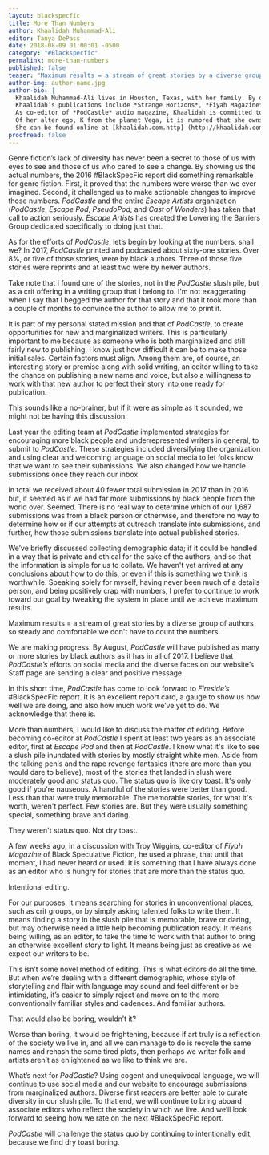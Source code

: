 ```yaml
---
layout: blackspecfic
title: More Than Numbers
author: Khaalidah Muhammad-Ali
editor: Tanya DePass
date: 2018-08-09 01:00:01 -0500
category: "#Blackspecfic"
permalink: more-than-numbers
published: false
teaser: "Maximum results = a stream of great stories by a diverse group of authors so steady and comfortable we don't have to count the numbers. "
author-img: author-name.jpg
author-bio: |
  Khaalidah Muhammad-Ali lives in Houston, Texas, with her family. By day she works as a breast oncology nurse. At all other times, she juggles, none too successfully, the multiple other facets of her very busy life.
  Khaalidah’s publications include *Strange Horizons*, *Fiyah Magazine*, *Diabolical Plots* and others. Her fiction has been featured in "The Best Science Fiction and Fantasy of the Year&#58; Volume 12" edited by Jonathan Strahan and "The Best Science Fiction of the Year&#58; Volume Three" edited by Neil Clarke. You can hear her narrations at any of the four *Escape Artists* podcasts, *Far Fetched Fables*, and *Strange Horizons*.
  As co-editor of *PodCastle* audio magazine, Khaalidah is committed to encouraging more women and POC to submit fantasy stories.
  Of her alter ego, K from the planet Vega, it is rumored that she owns a time machine and knows the secret to immortality.
  She can be found online at [khaalidah.com.http] (http://khaalidah.com)
proofread: false
---
```


Genre fiction’s lack of diversity has never been a secret to those of us with eyes to see and those of us who cared to see a change. By showing us the actual numbers, the 2016 #BlackSpecFic report did something remarkable for genre fiction. First, it proved that the numbers were worse than we ever imagined. Second, it challenged us to make actionable changes to improve those numbers. *PodCastle* and the entire *Escape Artists* organization (*PodCastle*, *Escape Pod*, *PseudoPod*, and *Cast of Wonders*) has taken that call to action seriously. *Escape Artists* has created the Lowering the Barriers Group dedicated specifically to doing just that.

As for the efforts of *PodCastle*, let’s begin by looking at the numbers, shall we? In 2017, *PodCastle* printed and podcasted about sixty-one stories. Over 8%, or five of those stories, were by black authors. Three of those five stories were reprints and at least two were by newer authors.

Take note that I found one of the stories, not in the *PodCastle* slush pile, but as a crit offering in a writing group that I belong to. I'm not exaggerating when I say that I begged the author for that story and that it took more than a couple of months to convince the author to allow me to print it.

It is part of my personal stated mission and that of *PodCastle*, to create opportunities for new and marginalized writers. This is particularly important to me because as someone who is both marginalized and still fairly new to publishing, I know just how difficult it can be to make those initial sales. Certain factors must align. Among them are, of course, an interesting story or premise along with solid writing, an editor willing to take the chance on publishing a new name and voice, but also a willingness to work with that new author to perfect their story into one ready for publication.

This sounds like a no-brainer, but if it were as simple as it sounded, we might not be having this discussion.

Last year the editing team at *PodCastle* implemented strategies for encouraging more black people and underrepresented writers in general, to submit to *PodCastle*. These strategies included diversifying the organization and using clear and welcoming language on social media to let folks know that we want to see their submissions. We also changed how we handle submissions once they reach our inbox.

In total we received about 40 fewer total submission in 2017 than in 2016 but, it seemed as if we had far more submissions by black people from the world over. Seemed. There is no real way to determine which of our 1,687 submissions was from a black person or otherwise, and therefore no way to determine how or if our attempts at outreach translate into submissions, and further, how those submissions translate into actual published stories.

We’ve briefly discussed collecting demographic data; if it could be handled in a way that is private and ethical for the sake of the authors, and so that the information is simple for us to collate. We haven't yet arrived at any conclusions about how to do this, or even if this is something we think is worthwhile. Speaking solely for myself, having never been much of a details person, and being positively crap with numbers, I prefer to continue to work toward our goal by tweaking the system in place until we achieve maximum results.

Maximum results = a stream of great stories by a diverse group of authors so steady and comfortable we don't have to count the numbers.

We are making progress. By August, *PodCastle* will have published as many or more stories by black authors as it has in all of 2017. I believe that *PodCastle’s* efforts on social media and the diverse faces on our website’s Staff page are sending a clear and positive message.

In this short time, *PodCastle* has come to look forward to *Fireside’s* #BlackSpecFic report. It is an excellent report card, a gauge to show us how well we are doing, and also how much work we’ve yet to do. We acknowledge that there is.

More than numbers, I would like to discuss the matter of editing. Before becoming co-editor at *PodCastle* I spent at least two years as an associate editor, first at *Escape Pod* and then at *PodCastle*. I know what it's like to see a slush pile inundated with stories by mostly straight white men. Aside from the talking penis and the rape revenge fantasies (there are more than you would dare to believe), most of the stories that landed in slush were moderately good and status quo. The status quo is like dry toast. It's only good if you're nauseous. A handful of the stories were better than good. Less than that were truly memorable. The memorable stories, for what it's worth, weren't perfect. Few stories are. But they were usually something special, something brave and daring.

They weren't status quo. Not dry toast.

A few weeks ago, in a discussion with Troy Wiggins, co-editor of *Fiyah Magazine* of Black Speculative Fiction, he used a phrase, that until that moment, I had never heard or used. It is something that I have always done as an editor who is hungry for stories that are more than the status quo.

Intentional editing.

For our purposes, it means searching for stories in unconventional places, such as crit groups, or by simply asking talented folks to write them. It means finding a story in the slush pile that is memorable, brave or daring, but may otherwise need a little help becoming publication ready. It means being willing, as an editor, to take the time to work with that author to bring an otherwise excellent story to light. It means being just as creative as we expect our writers to be.

This isn’t some novel method of editing. This is what editors do all the time. But when we’re dealing with a different demographic, whose style of storytelling and flair with language may sound and feel different or be intimidating, it’s easier to simply reject and move on to the more conventionally familiar styles and cadences. And familiar authors.

That would also be boring, wouldn’t it?

Worse than boring, it would be frightening, because if art truly is a reflection of the society we live in, and all we can manage to do is recycle the same names and rehash the same tired plots, then perhaps we writer folk and artists aren’t as enlightened as we like to think we are.

What’s next for *PodCastle*? Using cogent and unequivocal language, we will continue to use social media and our website to encourage submissions from marginalized authors. Diverse first readers are better able to curate diversity in our slush pile. To that end, we will continue to bring aboard associate editors who reflect the society in which we live. And we’ll look forward to seeing how we rate on the next #BlackSpecFic report.

*PodCastle* will challenge the status quo by continuing to intentionally edit, because we find dry toast boring.
